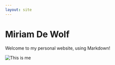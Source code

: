 ```yaml
---
layout: site
---
```

# Miriam De Wolf
Welcome to my personal website, using Markdown!

![This is me](images/header2.jpg)
